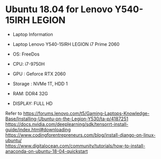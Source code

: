 # Ubuntu 18.04 for Lenovo Y540-15IRH LEGION

* Laptop Information

* Laptop Lenovo Y540-15IRH LEGION i7 Prime 2060
* OS: FreeDos 
* CPU: i7-9750H 
* GPU : Geforce RTX 2060
* Storage : NVMe 1T, HDD 1
* RAM: DDR4 32G
* DISPLAY: FULL HD


Refer to 
 https://forums.lenovo.com/t5/Gaming-Laptops-Knowledge-Base/Installing-Ubuntu-on-the-Legion-Y530/ta-p/4187251  
 https://docs.nvidia.com/deeplearning/sdk/tensorrt-install-guide/index.html#downloading  
 https://www.codingforentrepreneurs.com/blog/install-django-on-linux-ubuntu/  
 https://www.digitalocean.com/community/tutorials/how-to-install-anaconda-on-ubuntu-18-04-quickstart  

